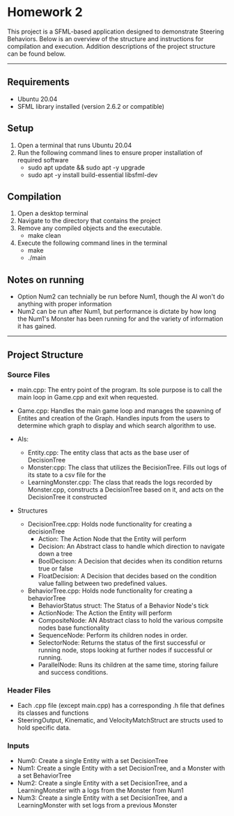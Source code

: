 # Homework 2

This project is a SFML-based application designed to demonstrate Steering Behaviors. 
Below is an overview of the structure and instructions for compilation and execution. Addition descriptions
of the project structure can be found below.

---

## Requirements

- Ubuntu 20.04
- SFML library installed (version 2.6.2 or compatible)


## Setup

1. Open a terminal that runs Ubuntu 20.04
2. Run the following command lines to ensure proper installation of required software
    - sudo apt update && sudo apt -y upgrade
    - sudo apt -y install build-essential libsfml-dev


## Compilation

1. Open a desktop terminal
2. Navigate to the directory that contains the project
3. Remove any compiled objects and the executable.
    - make clean
4. Execute the following command lines in the terminal
    - make
    - ./main

## Notes on running
- Option Num2 can technially be run before Num1, though the AI won't do anything with proper information
- Num2 can be run after Num1, but performance is dictate by how long the Num1's Monster has been running for and the variety of information it has gained.

---

## Project Structure

### Source Files

- main.cpp: The entry point of the program. Its sole purpose is to call the main loop in Game.cpp and exit when requested.
- Game.cpp: Handles the main game loop and manages the spawning of Entites and creation of the Graph. Handles inputs from the users to determine which graph to display and which search algorithm to use.

- AIs:
    - Entity.cpp: The entity class that acts as the base user of DecisionTree
    - Monster:cpp: The class that utilizes the BecisionTree. Fills out logs of its state to a csv file for the 
    - LearningMonster.cpp: The class that reads the logs recorded by Monster.cpp, constructs a DecisionTree based on it, and acts on the DecisionTree it constructed
- Structures
    - DecisionTree.cpp: Holds node functionality for creating a decisionTree
        - Action: The Action Node that the Entity will perform
        - Decision: An Abstract class to handle which direction to navigate down a tree
        - BoolDecison: A Decision that decides when its condition returns true or false
        - FloatDecision: A Decision that decides based on the condition value falling between two predefined values.
    - BehaviorTree.cpp: Holds node functionality for creating a behaviorTree
        - BehaviorStatus struct: The Status of a Behavior Node's tick
        - ActionNode: The Action the Entity will perform
        - CompositeNode: AN Abstract class to hold the various compsite nodes base functionality
        - SequenceNode: Perform its children nodes in order.
        - SelectorNode: Returns the status of the first successful or running node, stops looking at further nodes if successful or running.
        - ParallelNode: Runs its children at the same time, storing failure and success conditions.


### Header Files
- Each .cpp file (except main.cpp) has a corresponding .h file that defines its classes and functions
- SteeringOutput, Kinematic, and VelocityMatchStruct are structs used to hold specific data.

### Inputs
- Num0: Create a single Entity with a set DecisionTree
- Num1: Create a single Entity with a set DecisionTree, and a Monster with a set BehaviorTree
- Num2: Create a single Entity with a set DecisionTree, and a LearningMonster with a logs from the Monster from Num1
- Num3: Create a single Entity with a set DecisionTree, and a LearningMonster with set logs from a previous Monster
